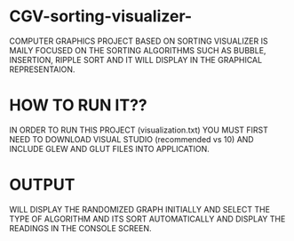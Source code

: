 # CGV-sorting-visualizer-

COMPUTER GRAPHICS PROJECT BASED ON SORTING VISUALIZER IS MAILY FOCUSED ON THE SORTING ALGORITHMS SUCH AS BUBBLE, INSERTION, RIPPLE SORT AND IT WILL DISPLAY IN THE GRAPHICAL REPRESENTAION.

# HOW TO RUN IT??
 IN ORDER TO RUN THIS PROJECT (visualization.txt) YOU MUST FIRST NEED TO DOWNLOAD VISUAL STUDIO (recommended vs 10) AND INCLUDE GLEW AND GLUT FILES INTO APPLICATION.
 
 # OUTPUT
 WILL DISPLAY THE RANDOMIZED GRAPH INITIALLY AND SELECT THE TYPE OF ALGORITHM AND ITS SORT AUTOMATICALLY AND DISPLAY THE READINGS IN THE CONSOLE SCREEN.
